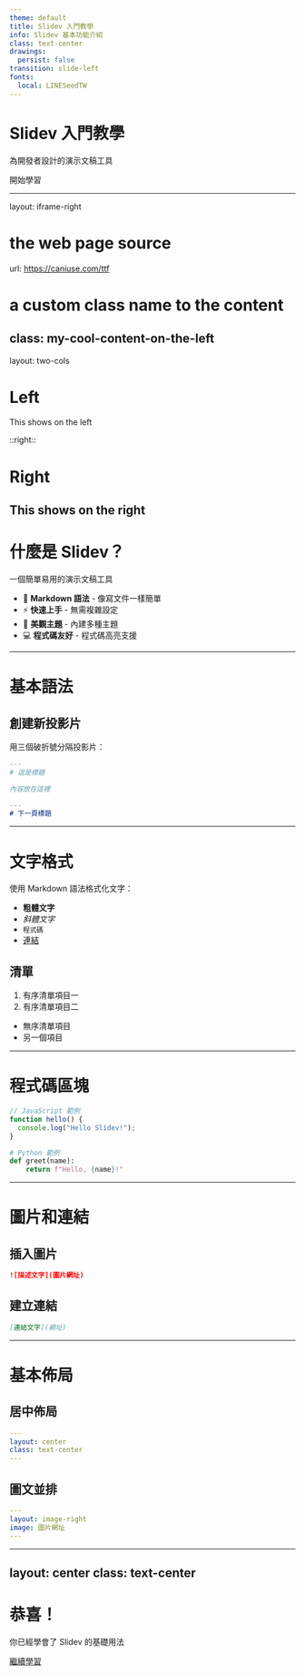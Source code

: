 ```yaml
---
theme: default
title: Slidev 入門教學
info: Slidev 基本功能介紹
class: text-center
drawings:
  persist: false
transition: slide-left
fonts:
  local: LINESeedTW
---
```


# Slidev 入門教學

為開發者設計的演示文稿工具

<div class="pt-12">
  <span @click="$slidev.nav.next" class="px-2 py-1 rounded cursor-pointer" hover="bg-white bg-opacity-10">
    開始學習 <carbon:arrow-right class="inline"/>
  </span>
</div>

---
layout: iframe-right

# the web page source
url: https://caniuse.com/ttf

# a custom class name to the content
class: my-cool-content-on-the-left
---
layout: two-cols

# Left

This shows on the left

::right::

# Right

This shows on the right
---

# 什麼是 Slidev？

一個簡單易用的演示文稿工具

- 📝 **Markdown 語法** - 像寫文件一樣簡單
- ⚡ **快速上手** - 無需複雜設定
- 🎨 **美觀主題** - 內建多種主題
- 💻 **程式碼友好** - 程式碼高亮支援

---

# 基本語法

## 創建新投影片

用三個破折號分隔投影片：

````markdown
---
# 這是標題

內容放在這裡

---
# 下一頁標題
````

---

# 文字格式

使用 Markdown 語法格式化文字：

- **粗體文字**
- *斜體文字*
- `程式碼`
- [連結](https://sli.dev)

## 清單

1. 有序清單項目一
2. 有序清單項目二

- 無序清單項目
- 另一個項目

---

# 程式碼區塊

```javascript
// JavaScript 範例
function hello() {
  console.log("Hello Slidev!");
}
```

```python
# Python 範例
def greet(name):
    return f"Hello, {name}!"
```

---

# 圖片和連結

## 插入圖片
```markdown
![描述文字](圖片網址)
```

## 建立連結
```markdown
[連結文字](網址)
```

---

# 基本佈局

## 居中佈局
```yaml
---
layout: center
class: text-center
---
```

## 圖文並排
```yaml
---
layout: image-right
image: 圖片網址
---
```

---
layout: center
class: text-center
---

# 恭喜！

你已經學會了 Slidev 的基礎用法

<div class="pt-8">
  <a href="https://sli.dev" target="_blank" class="px-4 py-2 bg-blue-600 text-white rounded hover:bg-blue-700">
    繼續學習
  </a>
</div>
